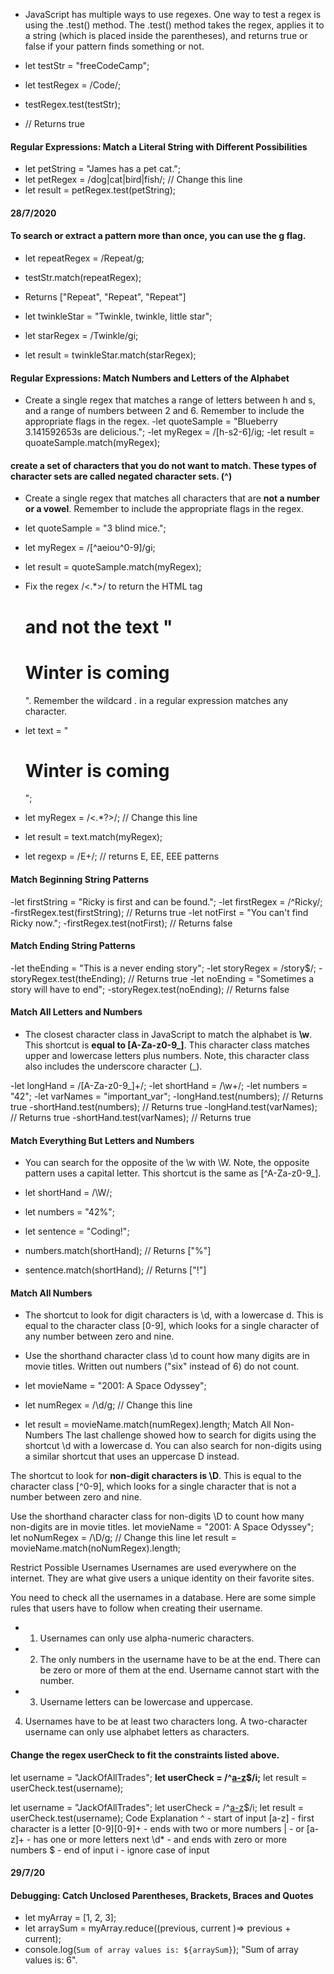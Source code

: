 - JavaScript has multiple ways to use regexes. One way to test a regex is using the .test() method. The .test() method takes the regex, applies it to a string (which is placed inside the parentheses), and returns true or false if your pattern finds something or not.

- let testStr = "freeCodeCamp";
- let testRegex = /Code/;
- testRegex.test(testStr);
- // Returns true

#### Regular Expressions: Match a Literal String with Different Possibilities
- let petString = "James has a pet cat.";
- let petRegex = /dog|cat|bird|fish/; // Change this line
- let result = petRegex.test(petString);

#### 28/7/2020

#### To search or extract a pattern more than once, you can use the g flag.
- let repeatRegex = /Repeat/g;
- testStr.match(repeatRegex);
- Returns ["Repeat", "Repeat", "Repeat"]

- let twinkleStar = "Twinkle, twinkle, little star";
- let starRegex = /Twinkle/gi; 
- let result = twinkleStar.match(starRegex);

#### Regular Expressions: Match Numbers and Letters of the Alphabet
- Create a single regex that matches a range of letters between h and s, and a range of numbers between 2 and 6. Remember to include the appropriate flags in the regex.
-let quoteSample = "Blueberry 3.141592653s are delicious.";
-let myRegex = /[h-s2-6]/ig; 
-let result = quoateSample.match(myRegex);

#### create a set of characters that you do not want to match. These types of character sets are called negated character sets. (^)
- Create a single regex that matches all characters that are **not a number or a vowel**. Remember to include the appropriate flags in the regex.
- let quoteSample = "3 blind mice.";
- let myRegex = /[^aeiou^0-9]/gi; 
- let result = quoteSample.match(myRegex); 

- Fix the regex /<.*>/ to return the HTML tag <h1> and not the text "<h1>Winter is coming</h1>". Remember the wildcard . in a regular expression matches any character.

- let text = "<h1>Winter is coming</h1>";
- let myRegex = /<.*?>/; // Change this line
- let result = text.match(myRegex);

- let regexp = /E+/; // returns E, EE, EEE patterns

#### Match Beginning String Patterns
-let firstString = "Ricky is first and can be found.";
-let firstRegex = /^Ricky/;
-firstRegex.test(firstString);
// Returns true
-let notFirst = "You can't find Ricky now.";
-firstRegex.test(notFirst);
// Returns false

#### Match Ending String Patterns

-let theEnding = "This is a never ending story";
-let storyRegex = /story$/;
-storyRegex.test(theEnding);
// Returns true
-let noEnding = "Sometimes a story will have to end";
-storyRegex.test(noEnding);
// Returns false

#### Match All Letters and Numbers
- The closest character class in JavaScript to match the alphabet is **\w**. This shortcut is **equal to [A-Za-z0-9_]**. This character class matches upper and lowercase letters plus numbers. Note, this character class also includes the underscore character (_).

-let longHand = /[A-Za-z0-9_]+/;
-let shortHand = /\w+/;
-let numbers = "42";
-let varNames = "important_var";
-longHand.test(numbers); // Returns true
-shortHand.test(numbers); // Returns true
-longHand.test(varNames); // Returns true
-shortHand.test(varNames); // Returns true

#### Match Everything But Letters and Numbers
- You can search for the opposite of the \w with \W. Note, the opposite pattern uses a capital letter. This shortcut is the same as [^A-Za-z0-9_].

- let shortHand = /\W/;
- let numbers = "42%";
- let sentence = "Coding!";
- numbers.match(shortHand); // Returns ["%"]
- sentence.match(shortHand); // Returns ["!"]

#### Match All Numbers
- The shortcut to look for digit characters is \d, with a lowercase d. This is equal to the character class [0-9], which looks for a single character of any number between zero and nine.

- Use the shorthand character class \d to count how many digits are in movie titles. Written out numbers ("six" instead of 6) do not count.
- let movieName = "2001: A Space Odyssey";
- let numRegex = /\d/g; // Change this line
- let result = movieName.match(numRegex).length;
Match All Non-Numbers
The last challenge showed how to search for digits using the shortcut \d with a lowercase d. You can also search for non-digits using a similar shortcut that uses an uppercase D instead.

The shortcut to look for **non-digit characters is \D**. This is equal to the character class [^0-9], which looks for a single character that is not a number between zero and nine.

Use the shorthand character class for non-digits \D to count how many non-digits are in movie titles.
let movieName = "2001: A Space Odyssey";
let noNumRegex = /\D/g; // Change this line
let result = movieName.match(noNumRegex).length;


Restrict Possible Usernames
Usernames are used everywhere on the internet. They are what give users a unique identity on their favorite sites.

You need to check all the usernames in a database. Here are some simple rules that users have to follow when creating their username.

- 1) Usernames can only use alpha-numeric characters.

- 2) The only numbers in the username have to be at the end. There can be zero or more of them at the end. Username cannot start with the number.

- 3) Username letters can be lowercase and uppercase.

4) Usernames have to be at least two characters long. A two-character username can only use alphabet letters as characters.

#### Change the regex userCheck to fit the constraints listed above.

let username = "JackOfAllTrades";
**let userCheck = /^[a-z]([0-9][0-9]+|[a-z]+\d*)$/i;**
let result = userCheck.test(username);



let username = "JackOfAllTrades";
let userCheck = /^[a-z]([0-9][0-9]+|[a-z]+\d*)$/i;
let result = userCheck.test(username);
Code Explanation
^ - start of input
[a-z] - first character is a letter
[0-9][0-9]+ - ends with two or more numbers
| - or
[a-z]+ - has one or more letters next
\d* - and ends with zero or more numbers
$ - end of input
i - ignore case of input

#### 29/7/20
#### Debugging: Catch Unclosed Parentheses, Brackets, Braces and Quotes
- let myArray = [1, 2, 3];
- let arraySum = myArray.reduce((previous, current )=>  previous + current);
- console.log(`Sum of array values is: ${arraySum}`);
"Sum of array values is: 6".